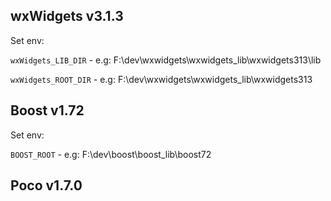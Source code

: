 ## wxWidgets v3.1.3

Set env:

`wxWidgets_LIB_DIR` - e.g: F:\dev\wxwidgets\wxwidgets_lib\wxwidgets313\lib

`wxWidgets_ROOT_DIR` - e.g: F:\dev\wxwidgets\wxwidgets_lib\wxwidgets313

## Boost v1.72

Set env:

`BOOST_ROOT` - e.g: F:\dev\boost\boost_lib\boost72

## Poco v1.7.0
